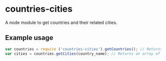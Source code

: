 # countries-cities 
A node module to get countries and their related cities.

## Example usage

``` javascript
var countries = require ('countries-cities').getCountries(); // Returns an array of country names.
var cities = countries.getCities(country_name); // Returns an array of city names of the particualr country.

